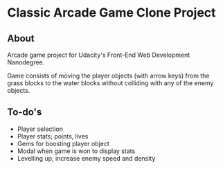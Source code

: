 # Classic Arcade Game Clone Project

## About

Arcade game project for Udacity's Front-End Web Development Nanodegree.

Game consists of moving the player objects (with arrow keys) from the grass blocks to the water blocks without colliding with any of the enemy objects.

## To-do's

- Player selection
- Player stats; points, lives
- Gems for boosting player object
- Modal when game is won to display stats
- Levelling up; increase enemy speed and density

